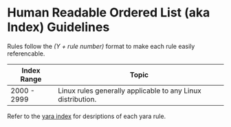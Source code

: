 # Human Readable Ordered List (aka Index) Guidelines
Rules follow the *(Y + rule number)* format to make each rule easily referencable.

| Index Range | Topic |
| ----------- | ----- |
| 2000 - 2999 | Linux rules generally applicable to any Linux distribution. |

Refer to the [yara index](yara_index.md) for desriptions of each yara rule.